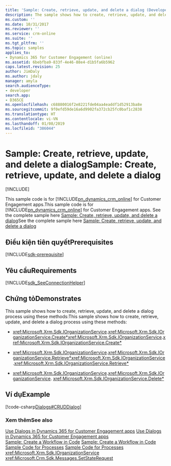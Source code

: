 ```yaml
---
title: 'Sample: Create, retrieve, update, and delete a dialog (Developer Guide for Dynamics 365 for Customer Engagement apps) | MicrosoftDocs'
description: The sample shows how to create, retrieve, update, and delete a dialog process using the methods IOrganizationService.Entity, IOrganizationService.ColumnSet, and IOrganizationService. Guid.
ms.custom: ''
ms.date: 10/31/2017
ms.reviewer: ''
ms.service: crm-online
ms.suite: ''
ms.tgt_pltfrm: ''
ms.topic: samples
applies_to:
- Dynamics 365 for Customer Engagement (online)
ms.assetid: 6bebfba9-833f-4e46-88e4-d1b5fa6b5962
caps.latest.revision: 25
author: JimDaly
ms.author: jdaly
manager: amyla
search.audienceType:
- developer
search.app:
- D365CE
ms.openlocfilehash: c68880016f2e8221fde04aa4eaddf1d52913ba8e
ms.sourcegitcommit: 9f0efd59de16a6d9902fa372cb25fc0baf1c2838
ms.translationtype: HT
ms.contentlocale: vi-VN
ms.lasthandoff: 01/08/2019
ms.locfileid: "386044"
---
```

# <a name="sample-create-retrieve-update-and-delete-a-dialog"></a><span data-ttu-id="da820-104">Sample: Create, retrieve, update, and delete a dialog</span><span class="sxs-lookup"><span data-stu-id="da820-104">Sample: Create, retrieve, update, and delete a dialog</span></span>

[!INCLUDE[](../includes/cc_applies_to_update_9_0_0.md)]

<span data-ttu-id="da820-105">This sample code is for [!INCLUDE[pn_dynamics_crm_online](../includes/pn-dynamics-crm-online.md)] for Customer Engagement apps.</span><span class="sxs-lookup"><span data-stu-id="da820-105">This sample code is for [!INCLUDE[pn_dynamics_crm_online](../includes/pn-dynamics-crm-online.md)] for Customer Engagement apps.</span></span> <span data-ttu-id="da820-106">See the complete sample here [Sample: Create, retrieve, update, and delete a dialog](https://msdn.microsoft.com/en-us/library/gg334435.aspx)</span><span class="sxs-lookup"><span data-stu-id="da820-106">See the complete sample here [Sample: Create, retrieve, update, and delete a dialog](https://msdn.microsoft.com/en-us/library/gg334435.aspx)</span></span>

## <a name="prerequisites"></a><span data-ttu-id="da820-107">Điều kiện tiên quyết</span><span class="sxs-lookup"><span data-stu-id="da820-107">Prerequisites</span></span>
[!INCLUDE[sdk-prerequisite](../includes/sdk-prerequisite.md)]
  
## <a name="requirements"></a><span data-ttu-id="da820-108">Yêu cầu</span><span class="sxs-lookup"><span data-stu-id="da820-108">Requirements</span></span>  
[!INCLUDE[sdk_SeeConnectionHelper](../includes/sdk-seeconnectionhelper.md)]
  
## <a name="demonstrates"></a><span data-ttu-id="da820-109">Chứng tỏ</span><span class="sxs-lookup"><span data-stu-id="da820-109">Demonstrates</span></span>  
 <span data-ttu-id="da820-110">This sample shows how to create, retrieve, update, and delete a dialog process using these methods:</span><span class="sxs-lookup"><span data-stu-id="da820-110">This sample shows how to create, retrieve, update, and delete a dialog process using these methods:</span></span>  
  
-   <span data-ttu-id="da820-111"><xref:Microsoft.Xrm.Sdk.IOrganizationService>.<xref:Microsoft.Xrm.Sdk.IOrganizationService.Create*></span><span class="sxs-lookup"><span data-stu-id="da820-111"><xref:Microsoft.Xrm.Sdk.IOrganizationService>.<xref:Microsoft.Xrm.Sdk.IOrganizationService.Create*></span></span>  
  
-   <span data-ttu-id="da820-112"><xref:Microsoft.Xrm.Sdk.IOrganizationService>.<xref:Microsoft.Xrm.Sdk.IOrganizationService.Retrieve*></span><span class="sxs-lookup"><span data-stu-id="da820-112"><xref:Microsoft.Xrm.Sdk.IOrganizationService>.<xref:Microsoft.Xrm.Sdk.IOrganizationService.Retrieve*></span></span>  
  
-  <span data-ttu-id="da820-113"><xref:Microsoft.Xrm.Sdk.IOrganizationService>.</span><span class="sxs-lookup"><span data-stu-id="da820-113"><xref:Microsoft.Xrm.Sdk.IOrganizationService>.</span></span> <xref:Microsoft.Xrm.Sdk.IOrganizationService.Delete*>  
  
## <a name="example"></a><span data-ttu-id="da820-114">Ví dụ</span><span class="sxs-lookup"><span data-stu-id="da820-114">Example</span></span>  
 [!code-csharp[Dialogs#CRUDDialog](../snippets/csharp/CRMV8/dialogs/cs/cruddialog.cs#cruddialog)]  
  
### <a name="see-also"></a><span data-ttu-id="da820-115">Xem thêm</span><span class="sxs-lookup"><span data-stu-id="da820-115">See also</span></span>  
 <span data-ttu-id="da820-116">[Use Dialogs in Dynamics 365 for Customer Engagement apps](use-dialogs-guided-processes.md) </span><span class="sxs-lookup"><span data-stu-id="da820-116">[Use Dialogs in Dynamics 365 for Customer Engagement apps](use-dialogs-guided-processes.md) </span></span>  
 <span data-ttu-id="da820-117">[Sample: Create a Workflow in Code](sample-create-workflow-code.md) </span><span class="sxs-lookup"><span data-stu-id="da820-117">[Sample: Create a Workflow in Code](sample-create-workflow-code.md) </span></span>  
 <span data-ttu-id="da820-118">[Sample Code for Processes](sample-code-processes.md) </span><span class="sxs-lookup"><span data-stu-id="da820-118">[Sample Code for Processes](sample-code-processes.md) </span></span>  
<xref:Microsoft.Xrm.Sdk.IOrganizationService>   
 <xref:Microsoft.Crm.Sdk.Messages.SetStateRequest>
